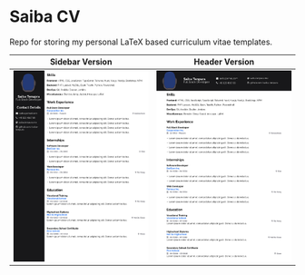 # Saiba CV

Repo for storing my personal LaTeX based curriculum vitae templates.

Sidebar Version | Header Version
:--------------:|:------------------:
![CV with Sidebar](https://github.com/saiba-tenpura/saiba-cv-latex/blob/main/saiba-cv-sidebar.jpg?raw=true) | ![CV with Header](https://github.com/saiba-tenpura/saiba-cv-latex/blob/main/saiba-cv-header.jpg?raw=true)
